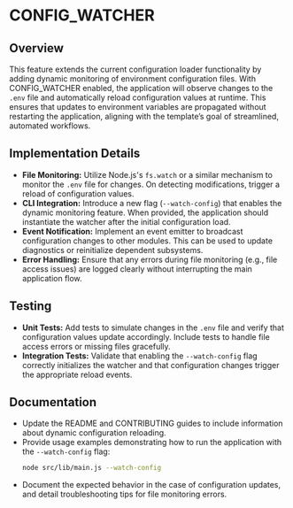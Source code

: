 # CONFIG_WATCHER

## Overview
This feature extends the current configuration loader functionality by adding dynamic monitoring of environment configuration files. With CONFIG_WATCHER enabled, the application will observe changes to the `.env` file and automatically reload configuration values at runtime. This ensures that updates to environment variables are propagated without restarting the application, aligning with the template’s goal of streamlined, automated workflows.

## Implementation Details
- **File Monitoring:** Utilize Node.js's `fs.watch` or a similar mechanism to monitor the `.env` file for changes. On detecting modifications, trigger a reload of configuration values.
- **CLI Integration:** Introduce a new flag (`--watch-config`) that enables the dynamic monitoring feature. When provided, the application should instantiate the watcher after the initial configuration load.
- **Event Notification:** Implement an event emitter to broadcast configuration changes to other modules. This can be used to update diagnostics or reinitialize dependent subsystems.
- **Error Handling:** Ensure that any errors during file monitoring (e.g., file access issues) are logged clearly without interrupting the main application flow.

## Testing
- **Unit Tests:** Add tests to simulate changes in the `.env` file and verify that configuration values update accordingly. Include tests to handle file access errors or missing files gracefully.
- **Integration Tests:** Validate that enabling the `--watch-config` flag correctly initializes the watcher and that configuration changes trigger the appropriate reload events.

## Documentation
- Update the README and CONTRIBUTING guides to include information about dynamic configuration reloading.
- Provide usage examples demonstrating how to run the application with the `--watch-config` flag:
  ```bash
  node src/lib/main.js --watch-config
  ```
- Document the expected behavior in the case of configuration updates, and detail troubleshooting tips for file monitoring errors.
